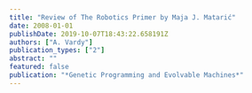 ```yaml
---
title: "Review of The Robotics Primer by Maja J. Matarić"
date: 2008-01-01
publishDate: 2019-10-07T18:43:22.658191Z
authors: ["A. Vardy"]
publication_types: ["2"]
abstract: ""
featured: false
publication: "*Genetic Programming and Evolvable Machines*"
---
```


